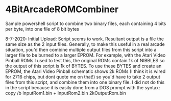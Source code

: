 # 4BitArcadeROMCombiner
Sample powershell script to combine two binary files, each containing 4 bits per byte, into one file of 8 bit bytes

8-7-2020:  Initial Upload:
Script seems to work.  Resultant output is a file the same size as the 2 input files.  Generally, to make this useful in a real arcade situation, you'd then combine multiple output files from this script into a larger file to be burned to a larger EPROM.  For example, with the Atari Video Pinball ROMs I used to test this, the original ROMs contain 1k of NIBBLES so the output of this script is 1k of BYTES.  To use these BYTES and create an EPROM, the Atari Video Pinball schematic shows 2k ROMs (I think it is wired for 2716 chips, but dont quote me on that!) so you'd have to take 2 output files from this script, and combine them into one binary file.  I did not do this in the script because it is easily done from a DOS prompt with the syntax:
copy /b InputRom1.bin + InputRom2.bin   2kOutputRom.bin
